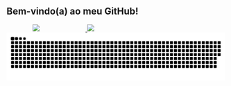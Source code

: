 ## Bem-vindo(a) ao meu GitHub!

<div style="display: inline-block">
  <a href="https://github.com/rafaballerini">
   <img height="160px" style="padding-left:60px;
    padding-right:106px;" src="https://github-readme-stats.vercel.app/api?username=natali-schers&show_icons=true&theme=dracula&include_all_commits=true&count_private=true"/>
   <img height="160px"  src="https://github-readme-stats.vercel.app/api/top-langs/?username=natali-schers&layout=compact&langs_count=7&theme=dracula"/>
</div

 ![Snake animation](https://github.com/natali-schers/natali-schers/blob/output/github-contribution-grid-snake.svg)
